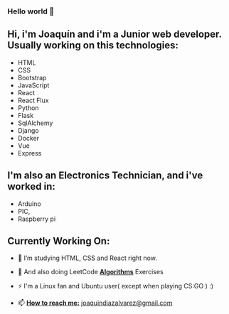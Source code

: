 ### Hello world 👋

<!--
**joaquindiazalvarez/joaquindiazalvarez** is a ✨ _special_ ✨ repository because its `README.md` (this file) appears on your GitHub profile.

Hi, i'm Joaquín and...

- 🔭 I’m currently working on updating my 4Geeks Projects, and also doing LeetCode Excercises
- 🌱 I’m currently reviewing a mix of Javascript , React and CSS
- 📫 How to reach me: joaquindiazalvarez@gmail.com
- 😄 Pronouns: JKN, Cornelius
- ⚡ Fun fact: 
-->
## Hi, i'm Joaquín and i'm a Junior web developer. Usually working on this technologies:
  - HTML
  - CSS
  - Bootstrap
  - JavaScript
  - React
  - React Flux
  - Python
  - Flask
  - SqlAlchemy
  - Django
  - Docker
  - Vue
  - Express
## I'm also an Electronics Technician, and i've worked in:
  - Arduino
  - PIC,
  - Raspberry pi
## Currently Working On:
  - 🔭 I’m studying HTML, CSS and React right now.
  
  - 🌱 And also doing LeetCode <ins>**Algorithms**</ins> Exercises
  - ⚡ I'm a Linux fan and Ubuntu user( except when playing CS:GO ) :)
  - 📫 <ins>**How to reach me:**</ins> joaquindiazalvarez@gmail.com


